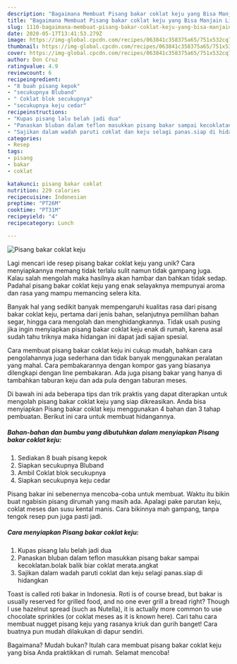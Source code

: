 ```yaml
---
description: "Bagaimana Membuat Pisang bakar coklat keju yang Bisa Manjain Lidah"
title: "Bagaimana Membuat Pisang bakar coklat keju yang Bisa Manjain Lidah"
slug: 1110-bagaimana-membuat-pisang-bakar-coklat-keju-yang-bisa-manjain-lidah
date: 2020-05-17T13:41:53.279Z
image: https://img-global.cpcdn.com/recipes/063841c358375a65/751x532cq70/pisang-bakar-coklat-keju-foto-resep-utama.jpg
thumbnail: https://img-global.cpcdn.com/recipes/063841c358375a65/751x532cq70/pisang-bakar-coklat-keju-foto-resep-utama.jpg
cover: https://img-global.cpcdn.com/recipes/063841c358375a65/751x532cq70/pisang-bakar-coklat-keju-foto-resep-utama.jpg
author: Don Cruz
ratingvalue: 4.9
reviewcount: 6
recipeingredient:
- "8 buah pisang kepok"
- "secukupnya Bluband"
- " Coklat blok secukupnya"
- "secukupnya keju cedar"
recipeinstructions:
- "Kupas pisang lalu belah jadi dua"
- "Panaskan bluban dalam teflon masukkan pisang bakar sampai kecoklatan.bolak balik biar coklat merata.angkat"
- "Sajikan dalam wadah paruti coklat dan keju selagi panas.siap di hidangkan"
categories:
- Resep
tags:
- pisang
- bakar
- coklat

katakunci: pisang bakar coklat 
nutrition: 229 calories
recipecuisine: Indonesian
preptime: "PT26M"
cooktime: "PT31M"
recipeyield: "4"
recipecategory: Lunch

---
```



![Pisang bakar coklat keju](https://img-global.cpcdn.com/recipes/063841c358375a65/751x532cq70/pisang-bakar-coklat-keju-foto-resep-utama.jpg)

Lagi mencari ide resep pisang bakar coklat keju yang unik? Cara menyiapkannya memang tidak terlalu sulit namun tidak gampang juga. Kalau salah mengolah maka hasilnya akan hambar dan bahkan tidak sedap. Padahal pisang bakar coklat keju yang enak selayaknya mempunyai aroma dan rasa yang mampu memancing selera kita.

Banyak hal yang sedikit banyak mempengaruhi kualitas rasa dari pisang bakar coklat keju, pertama dari jenis bahan, selanjutnya pemilihan bahan segar, hingga cara mengolah dan menghidangkannya. Tidak usah pusing jika ingin menyiapkan pisang bakar coklat keju enak di rumah, karena asal sudah tahu triknya maka hidangan ini dapat jadi sajian spesial.

Cara membuat pisang bakar coklat keju ini cukup mudah, bahkan cara pengolahannya juga sederhana dan tidak banyak menggunakan peralatan yang mahal. Cara pembakarannya dengan kompor gas yang biasanya dilengkapi dengan line pembakaran. Ada juga pisang bakar yang hanya di tambahkan taburan keju dan ada pula dengan taburan meses.


Di bawah ini ada beberapa tips dan trik praktis yang dapat diterapkan untuk mengolah pisang bakar coklat keju yang siap dikreasikan. Anda bisa menyiapkan Pisang bakar coklat keju menggunakan 4 bahan dan 3 tahap pembuatan. Berikut ini cara untuk membuat hidangannya.

<!--inarticleads1-->

##### Bahan-bahan dan bumbu yang dibutuhkan dalam menyiapkan Pisang bakar coklat keju:

1. Sediakan 8 buah pisang kepok
1. Siapkan secukupnya Bluband
1. Ambil  Coklat blok secukupnya
1. Siapkan secukupnya keju cedar


Pisang bakar ini sebenernya mencoba-coba untuk membuat. Waktu itu bikin buat ngabisin pisang dirumah yang masih ada. Apalagi pake parutan keju, coklat meses dan susu kental manis. Cara bikinnya mah gampang, tanpa tengok resep pun juga pasti jadi. 

<!--inarticleads2-->

##### Cara menyiapkan Pisang bakar coklat keju:

1. Kupas pisang lalu belah jadi dua
1. Panaskan bluban dalam teflon masukkan pisang bakar sampai kecoklatan.bolak balik biar coklat merata.angkat
1. Sajikan dalam wadah paruti coklat dan keju selagi panas.siap di hidangkan


Toast is called roti bakar in Indonesia. Roti is of course bread, but bakar is usually reserved for grilled food, and no one ever grill a bread right? Though I use hazelnut spread (such as Nutella), it is actually more common to use chocolate sprinkles (or coklat meses as it is known here). Cari tahu cara membuat nugget pisang keju yang rasanya kriuk dan gurih banget! Cara buatnya pun mudah dilakukan di dapur sendiri. 

Bagaimana? Mudah bukan? Itulah cara membuat pisang bakar coklat keju yang bisa Anda praktikkan di rumah. Selamat mencoba!
